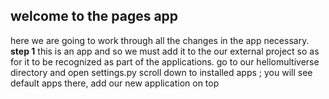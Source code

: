 ## welcome to the pages app
here we are going to work through all the changes in the app necessary.
**step 1**
this is an app and so we must add it to the our external project so as for it to be recognized as part of the applications.
go to our hellomultiverse directory and open settings.py scroll down to installed apps ; you will see default apps there, add our new application on top
